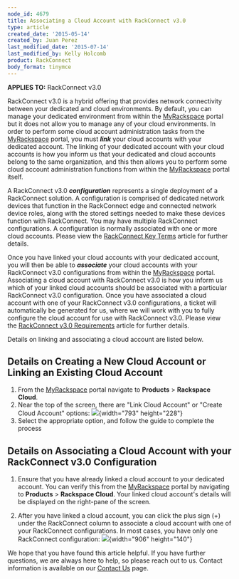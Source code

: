 ```yaml
---
node_id: 4679
title: Associating a Cloud Account with RackConnect v3.0
type: article
created_date: '2015-05-14'
created_by: Juan Perez
last_modified_date: '2015-07-14'
last_modified_by: Kelly Holcomb
product: RackConnect
body_format: tinymce
---
```


**APPLIES TO:** RackConnect v3.0

RackConnect v3.0 is a hybrid offering that provides network connectivity
between your dedicated and cloud environments. By default, you can
manage your dedicated environment from within the
[MyRackspace](https://my.rackspace.com/portal/cloudAccount/list) portal
but it does not allow you to manage any of your cloud environments. In
order to perform some cloud account administration tasks from the
[MyRackspace](https://my.rackspace.com/portal/cloudAccount/list) portal,
you must ***link*** your cloud accounts with your dedicated account. The
linking of your dedicated account with your cloud accounts is how you
inform us that your dedicated and cloud accounts belong to the same
organization, and this then allows you to perform some cloud account
administration functions from within the
[MyRackspace](https://my.rackspace.com/portal/cloudAccount/list) portal
itself.

A RackConnect v3.0 ***configuration*** represents a single deployment of
a RackConnect solution.  A configuration is comprised of dedicated
network devices that function in the RackConnect edge and connected
network device roles, along with the stored settings needed to make
these devices function with RackConnect. You may have multiple
RackConnect configurations. A configuration is normally associated with
one or more cloud accounts. Please view the [RackConnect Key
Terms](/howto/rackconnect-key-terms)
article for further details.

Once you have linked your cloud accounts with your dedicated account,
you will then be able to ***associate*** your cloud accounts with your
RackConnect v3.0 configurations from within the
[MyRackspace](https://my.rackspace.com/portal/cloudAccount/list) portal.
Associating a cloud account with RackConnect v3.0 is how you inform us
which of your linked cloud accounts should be associated with a
particular RackConnect v3.0 configuration. Once you have associated a
cloud account with one of your RackConnect v3.0 configurations, a ticket
will automatically be generated for us, where we will work with you to
fully configure the cloud account for use with RackConnect v3.0. Please
view the [RackConnect v3.0
Requirements](/howto/rackconnect-v30-requirements)
article for further details.

Details on linking and associating a cloud account are listed below.

Details on Creating a New Cloud Account or Linking an Existing Cloud Account
----------------------------------------------------------------------------

1.  From the
    [MyRackspace](https://my.rackspace.com/portal/cloudAccount/list) portal
    navigate to **Products** &gt; **Rackspace Cloud**.
2.  Near the top of the screen, there are "Link Cloud Account" or
    "Create Cloud Account" options:
    ![](https://8026b2e3760e2433679c-fffceaebb8c6ee053c935e8915a3fbe7.ssl.cf2.rackcdn.com/field/image/RCv3-link-create-cloud-account_2.png){width="793"
    height="228"}
3.  Select the appropriate option, and follow the guide to complete the
    process



Details on Associating a Cloud Account with your RackConnect v3.0 Configuration
-------------------------------------------------------------------------------

1.  Ensure that you have already linked a cloud account to your
    dedicated account.  You can verify this from the
    [MyRackspace](https://my.rackspace.com/portal/cloudAccount/list) portal
    by navigating to **Products** &gt; **Rackspace Cloud**. Your linked
    cloud account's details will be displayed on the right-pane of
    the screen.

2.  After you have linked a cloud account, you can click the plus
    sign (+) under the RackConnect column to associate a cloud account
    with one of your RackConnect configurations. In most cases, you have
    only one RackConnect configuration:
    ![](https://8026b2e3760e2433679c-fffceaebb8c6ee053c935e8915a3fbe7.ssl.cf2.rackcdn.com/field/image/RCv3-associate-to-RCv3-config_1.png){width="906"
    height="140"}



We hope that you have found this article helpful. If you have further
questions, we are always here to help, so please reach out to us.
 Contact information is available on our [Contact
Us](/howto/support) page.



